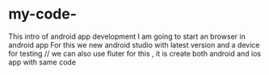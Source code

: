 # my-code-
This intro of android app development
I am going to start an browser in android app
For this we new android studio with latest version and a device for testing // we can also use fluter for this , it is create both android and ios app with same code
